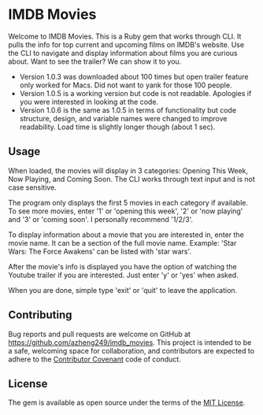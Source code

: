 # IMDB Movies

Welcome to IMDB Movies. This is a Ruby gem that works through CLI. It pulls the info for top current and upcoming films on IMDB's website. Use the CLI to navigate and display information about films you are curious about. Want to see the trailer? We can show it to you.

  * Version 1.0.3 was downloaded about 100 times but open trailer feature only worked for Macs. Did not want to yank for those 100 people.
  * Version 1.0.5 is a working version but code is not readable. Apologies if you were interested in looking at the code.
  * Version 1.0.6 is the same as 1.0.5 in terms of functionality but code structure, design, and variable names were changed to improve readability. Load time is slightly longer though (about 1 sec).

## Usage

When loaded, the movies will display in 3 categories: Opening This Week, Now Playing, and Coming Soon. The CLI works through text input and is not case sensitive.

The program only displays the first 5 movies in each category if available. To see more movies, enter '1' or 'opening this week', '2' or 'now playing' and '3' or 'coming soon'. I personally recommend '1/2/3'.

To display information about a movie that you are interested in, enter the movie name. It can be a section of the full movie name. 
Example: 'Star Wars: The Force Awakens' can be listed with 'star wars'.

After the movie's info is displayed you have the option of watching the Youtube trailer if you are interested. Just enter 'y' or 'yes' when asked.

When you are done, simple type 'exit' or 'quit' to leave the application.

## Contributing

Bug reports and pull requests are welcome on GitHub at https://github.com/azheng249/imdb_movies. This project is intended to be a safe, welcoming space for collaboration, and contributors are expected to adhere to the [Contributor Covenant](contributor-covenant.org) code of conduct.

## License

The gem is available as open source under the terms of the [MIT License](http://opensource.org/licenses/MIT).

